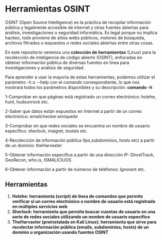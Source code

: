 # Herramientas OSINT
OSINT (Open Source Intelligence) es la práctica de recopilar información pública y legalmente accesible de internet y otras fuentes abiertas para análisis, investigaciones o seguridad informática. Es legal porque no implica hackeo, todo proviene de sitios webs públicos, motores de búsqueda, archivos filtrados o expuestos o redes sociales abiertas entre otras cosas.

En este repositorio veremos una **colección de herramientas** (Linux) para la recolección de inteligencia de código abierto (OSINT), enfocadas en obtener información pública de diversas fuentes en línea para investigaciones y análisis de seguridad. 

Para aprender a usar la mayoría de estas herramientas, podemos utilizar el parámetro -h o --help con el comando correspondiente, lo que nos mostrará todos los parámetros disponibles y su descripción: 
**comando -h**

1-Comprobar en que páginas está registrado un correo electrónico: holehe, hunt, hudsonrock etc.

2-Saber que datos están expuestos en Internet a partir de un correo electrónico: emailchecker.enriqueite

3-Comprobar en que redes sociales se encuentra un nombre de usuario específico: sherlock, maigret, toutais etc.

4-Recolección de información pública (Ips,subdominios, hosts etc) a partir de un dominio: theHarvester

5-Obtener información específica a partir de una dirección IP: GhostTrack, GeoRecon, who.is, ISMALICIUOS

6-Obtener información a partir de números de teléfonos: Ignorant etc.

## Herramientas

1. **Holehe: herramienta (script) de línea de comandos que permite verificar si un correo electrónico o nombre de usuario está registrado en múltiples servicios web**
2.  **Sherlock: herramienta que permite buscar cuentas de usuario en una serie de redes sociales utilizando un nombre de usuario específico**
3. **TheHarvaster (preinstalada en Kali Linux): herramienta que sirve para recolectar información pública (emails, subdominios, hosts) de un dominio u organización usando fuentes OSINT**
